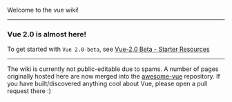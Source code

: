 Welcome to the vue wiki!


***
### Vue 2.0 is almost here! 

To get started with `Vue 2.0-beta`, see [Vue-2.0 Beta - Starter Resources](https://github.com/vuejs/vue/wiki/Vue-2.0-Beta-Starter-Resources)

***

The wiki is currently not public-editable due to spams. A number of pages originally hosted here are now merged into the [awesome-vue](https://github.com/vuejs/awesome-vue) repository. If you have built/discovered anything cool about Vue, please open a pull request there :)